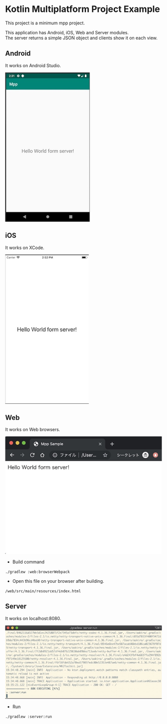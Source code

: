 # Kotlin Multiplatform Project Example

This project is a minimum mpp project.  

This application has Android, iOS, Web and Server modules.  
The server returns a simple JSON object and clients show it on each view.

## Android

It works on Android Studio.

![preview-android][preview-android]

## iOS

It works on XCode.

![preview-ios][preview-ios]

## Web

It works on Web browsers.

![preview-web][preview-web]

* Build command

`./gradlew :web:browserWebpack`

* Open this file on your browser after building.

`/web/src/main/resources/index.html`

## Server

It works on localhost:8080.

![preview-server][preview-server]

* Run

`./gradlew :server:run`

[preview-android]: /arts/mpp-android.jpg
[preview-ios]: /arts/mpp-ios.jpg
[preview-web]: /arts/mpp-web.jpg
[preview-server]: /arts/mpp-server.jpg
